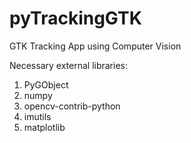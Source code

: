 # pyTrackingGTK
GTK Tracking App using Computer Vision

Necessary external libraries:
1. PyGObject
2. numpy
3. opencv-contrib-python
4. imutils
5. matplotlib
